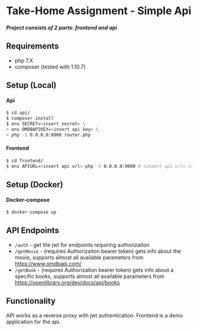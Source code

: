 # Take-Home Assignment - Simple Api

##### Project consists of 2 parts: frontend and api

## Requirements
 - php 7.X
 - composer (tested with 1.10.7)

## Setup (Local)

#### Api

```sh
$ cd api/
$ composer install
$ env SECRET=<insert secret> \
> env OMDBAPIKEY=<insert api key> \
> php -S 0.0.0.0:8000 router.php
```

#### Frontend

```sh
$ cd frontend/
$ env APIURL=<insert api url> php -S 0.0.0.0:9000 # <insert api url> is something like http://0.0.0.0:8000/
```
## Setup (Docker)

#### Docker-compose

```sh
$ docker-compose up
```

## API Endpoints
 - `/auth` - get the jwt for endpoints requiring authorizaiton
 - `/getMovie` - (requires Authorizaiton bearer token) gets info about the movie, supports almost all available parameters from https://www.omdbapi.com/
 - `/getBook` - (requires Authorizaiton bearer token)  gets info about a specific books, supports almost all available parameters from https://openlibrary.org/dev/docs/api/books
 
 ## Functionality
 API works as a reverse proxy with jwt authentication. Frontend is a demo application for the api.
